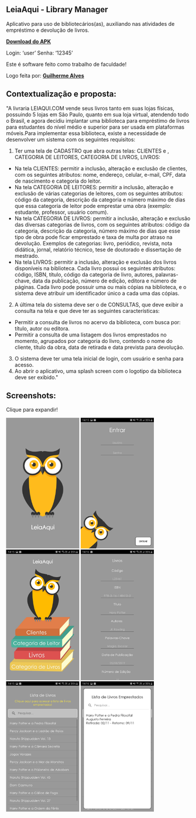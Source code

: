 ## LeiaAqui - Library Manager

Aplicativo para uso de bibliotecários(as), auxiliando nas atividades de empréstimo e devolução de livros.

 **[Download do APK](http://augustofrr.com/#portfolio)**

Login: ‘user’
Senha: ‘12345’

Este é software feito como trabalho de faculdade! 

Logo feita por: **[Guilherme Alves](https://github.com/guilhermealves63)**



## Contextualização e proposta:

"A livraria LEIAQUI.COM vende seus livros tanto em suas lojas físicas, possuindo 5 lojas em São Paulo, quanto em sua loja virtual, atendendo todo o Brasil, e agora decidiu implantar uma biblioteca para empréstimo de livros para estudantes do nível médio e superior para ser usada em plataformas móveis.Para implementar essa biblioteca, existe a necessidade de desenvolver um sistema com os seguintes requisitos:

1. Ter uma tela de CADASTRO que abra outras telas: CLIENTES e , CATEGORIA DE LEITORES, CATEGORIA DE LIVROS, LIVROS:
* Na tela CLIENTES: permitir a inclusão, alteração e exclusão de clientes, com os seguintes atributos: nome, endereço, celular, e-mail, CPF, data de nascimento e categoria do leitor.
* Na tela CATEGORIA DE LEITORES: permitir a inclusão, alteração e exclusão de várias categorias de leitores, com os seguintes atributos: código da categoria, descrição da categoria e número máximo de dias que essa categoria de leitor pode emprestar uma obra (exemplo: estudante, professor, usuário comum).
* Na tela CATEGORIA DE LIVROS: permitir a inclusão, alteração e exclusão das diversas categorias de livros, com os seguintes atributos: código da categoria, descrição da categoria, número máximo de dias que esse tipo de obra pode ficar emprestado e taxa de multa por atraso na devolução. Exemplos de categorias: livro, periódico, revista, nota didática, jornal, relatório técnico, tese de doutorado e dissertação de mestrado.
* Na tela LIVROS: permitir a inclusão, alteração e exclusão dos livros disponíveis na biblioteca. Cada livro possui os seguintes atributos: código, ISBN, título, código da categoria de livro, autores, palavras-chave, data da publicação, número de edição, editora e número de páginas. Cada livro pode possuir uma ou mais cópias na biblioteca, e o sistema deve atribuir um identificador único a cada uma das cópias.
    
2. A última tela do sistema deve ser o de CONSULTAS, que deve exibir a consulta na tela e que deve ter as seguintes características:
* Permitir a consulta de livros no acervo da biblioteca, com busca por: título, autor ou editora.
* Permitir a consulta de uma listagem dos livros emprestados no momento, agrupados por categoria do livro, contendo o nome do cliente, título da obra, data de retirada e data prevista para devolução.

3. O sistema deve ter uma tela inicial de login, com usuário e senha para acesso.
4. Ao abrir o aplicativo, uma splash screen com o logotipo da biblioteca deve ser exibido."


## Screenshots:

Clique para expandir!

<img src="https://github.com/AugustoFrr/leia-aqui/blob/master/screenshots/splash_screen.jpg" width="200"> </img>
<img src="https://github.com/AugustoFrr/leia-aqui/blob/master/screenshots/login_screen.jpg" width="200"> </img>
<img src="https://github.com/AugustoFrr/leia-aqui/blob/master/screenshots/main_menu.jpg" width="200"> </img>
<img src="https://github.com/AugustoFrr/leia-aqui/blob/master/screenshots/insert_screen.jpg" width="200"> </img>
<img src="https://github.com/AugustoFrr/leia-aqui/blob/master/screenshots/search_books.jpg" width="200"> </img>
<img src="https://github.com/AugustoFrr/leia-aqui/blob/master/screenshots/borrowed-screen.jpg" width="200"> </img>

